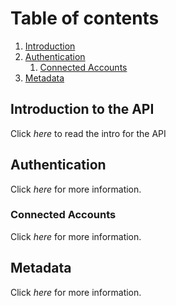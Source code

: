 # Table of contents
1. [Introduction](#introduction)
2. [Authentication](#paragraph1)
    1. [Connected Accounts](#subparagraph1)
3. [Metadata](#paragraph2)

## Introduction to the API <a name="introduction"></a>
Click _here_ to read the intro for the API

## Authentication <a name="paragraph1"></a>
Click _here_ for more information.

### Connected Accounts <a name="subparagraph1"></a>
Click _here_ for more information.

## Metadata <a name="paragraph2"></a>
Click _here_ for more information.
